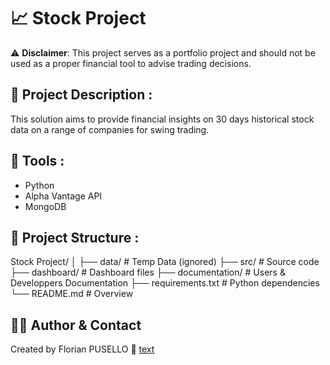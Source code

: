 # 📈 Stock Project

⚠️ **Disclaimer**: This project serves as a portfolio project and should not be used as a proper financial tool to advise trading decisions.

## 📌 Project Description :

This solution aims to provide financial insights on 30 days historical stock data on a range of companies for swing trading.

## 🧰 Tools :

- Python
- Alpha Vantage API
- MongoDB

## 📁 Project Structure :

Stock Project/
│
├── data/ # Temp Data (ignored)
├── src/ # Source code
├── dashboard/ # Dashboard files
├── documentation/ # Users & Developpers Documentation
├── requirements.txt # Python dependencies
└── README.md # Overview

## 🙋‍♀️ Author & Contact

Created by Florian PUSELLO
🔗 [text](https://github.com/flopusello)